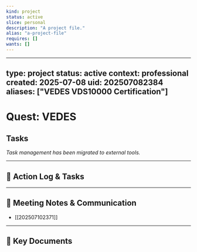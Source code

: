 ```yaml
---
kind: project
status: active
slice: personal
description: "A project file."
alias: "a-project-file"
requires: []
wants: []
---
```

---
type: project
status: active
context: professional
created: 2025-07-08
uid: 202507082384
aliases: ["VEDES VDS10000 Certification"]
---

# Quest: VEDES

## Tasks

*Task management has been migrated to external tools.*

---

## 📝 Action Log & Tasks


---
## 💬 Meeting Notes & Communication
- [[202507102371]]

---
## 📎 Key Documents
